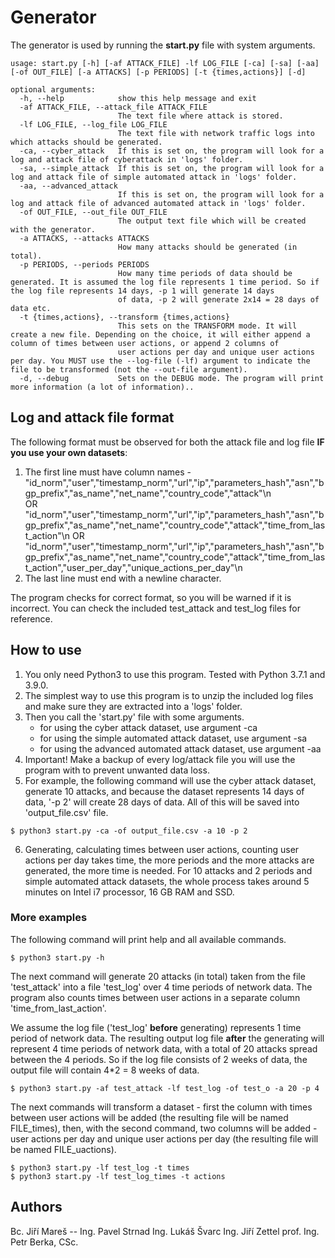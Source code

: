 # Generator
The generator is used by running the __start.py__ file with system arguments.

```
usage: start.py [-h] [-af ATTACK_FILE] -lf LOG_FILE [-ca] [-sa] [-aa] [-of OUT_FILE] [-a ATTACKS] [-p PERIODS] [-t {times,actions}] [-d]

optional arguments:
  -h, --help            show this help message and exit
  -af ATTACK_FILE, --attack_file ATTACK_FILE
                        The text file where attack is stored.
  -lf LOG_FILE, --log_file LOG_FILE
                        The text file with network traffic logs into which attacks should be generated.
  -ca, --cyber_attack   If this is set on, the program will look for a log and attack file of cyberattack in 'logs' folder.
  -sa, --simple_attack  If this is set on, the program will look for a log and attack file of simple automated attack in 'logs' folder.
  -aa, --advanced_attack
                        If this is set on, the program will look for a log and attack file of advanced automated attack in 'logs' folder.
  -of OUT_FILE, --out_file OUT_FILE
                        The output text file which will be created with the generator.
  -a ATTACKS, --attacks ATTACKS
                        How many attacks should be generated (in total).
  -p PERIODS, --periods PERIODS
                        How many time periods of data should be generated. It is assumed the log file represents 1 time period. So if the log file represents 14 days, -p 1 will generate 14 days
                        of data, -p 2 will generate 2x14 = 28 days of data etc.
  -t {times,actions}, --transform {times,actions}
                        This sets on the TRANSFORM mode. It will create a new file. Depending on the choice, it will either append a column of times between user actions, or append 2 columns of
                        user actions per day and unique user actions per day. You MUST use the --log-file (-lf) argument to indicate the file to be transformed (not the --out-file argument).
  -d, --debug           Sets on the DEBUG mode. The program will print more information (a lot of information)..
```


## Log and attack file format
The following format must be observed for both the attack file and log file **IF you use your own datasets**:
1. The first line must have column names -  
"id_norm","user","timestamp_norm","url","ip","parameters_hash","asn","bgp_prefix","as_name","net_name","country_code","attack"\n  
OR  
"id_norm","user","timestamp_norm","url","ip","parameters_hash","asn","bgp_prefix","as_name","net_name","country_code","attack","time_from_last_action"\n 
OR
"id_norm","user","timestamp_norm","url","ip","parameters_hash","asn","bgp_prefix","as_name","net_name","country_code","attack","time_from_last_action","user_per_day","unique_actions_per_day"\n
2. The last line must end with a newline character.

The program checks for correct format, so you will be warned if it is incorrect. You can check the included test_attack and test_log files for reference.

## How to use
1. You only need Python3 to use this program. Tested with Python 3.7.1 and 3.9.0.
2. The simplest way to use this program is to unzip the included log files and make sure they are extracted into a 'logs' folder.
3. Then you call the 'start.py' file with some arguments.
    - for using the cyber attack dataset, use argument -ca
    - for using the simple automated attack dataset, use argument -sa
    - for using the advanced automated attack dataset, use argument -aa
4. Important! Make a backup of every log/attack file you will use the program with to prevent unwanted data loss.
5. For example, the following command will use the cyber attack dataset, generate 10 attacks, and because the dataset represents 14 days of data, '-p 2' will create 28 days of data. All of this will be saved into 'output_file.csv' file.
```
$ python3 start.py -ca -of output_file.csv -a 10 -p 2
```
6. Generating, calculating times between user actions, counting user actions per day takes time, the more periods and the more attacks are generated, the more time is needed. For 10 attacks and 2 periods and simple automated attack datasets, the whole process takes around 5 minutes on Intel i7 processor, 16 GB RAM and SSD.

### More examples
The following command will print help and all available commands.
```
$ python3 start.py -h
```
The next command will generate 20 attacks (in total) taken from the file 'test_attack' into a file 'test_log' over 4 time periods of network data. The program also counts times between user actions in a separate column 'time_from_last_action'.

We assume the log file ('test_log' **before** generating) represents 1 time period of network data.
The resulting output log file **after** the generating will represent 4 time periods of network data, with a total of 20 attacks spread between the 4 periods. So if the log file consists of 2 weeks of data, the output file will contain 4*2 = 8 weeks of data.
```
$ python3 start.py -af test_attack -lf test_log -of test_o -a 20 -p 4
```
The next commands will transform a dataset - first the column with times between user actions will be added (the resulting file will be named FILE_times), then, with the second command, two columns will be added - user actions per day and unique user actions per day (the resulting file will be named FILE_uactions).
```
$ python3 start.py -lf test_log -t times
$ python3 start.py -lf test_log_times -t actions
```
## Authors
Bc. Jiří Mareš --
Ing. Pavel Strnad
Ing. Lukáš Švarc
Ing. Jiří Zettel
prof. Ing. Petr Berka, CSc.
